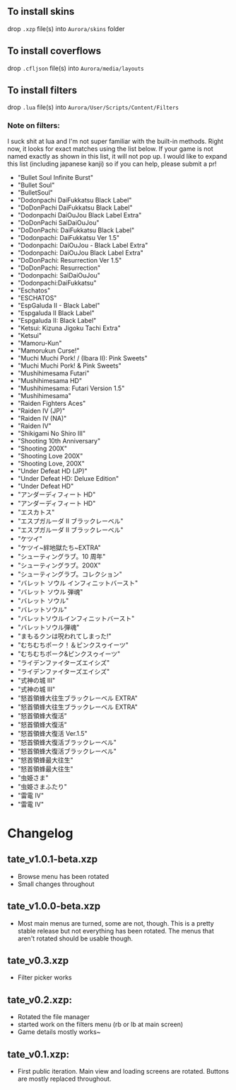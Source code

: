 ## To install skins

drop `.xzp` file(s) into `Aurora/skins` folder

## To install coverflows

drop `.cfljson` file(s) into `Aurora/media/layouts`

## To install filters

drop `.lua` file(s) into `Aurora/User/Scripts/Content/Filters`

### Note on filters:

I suck shit at lua and I'm not super familiar with the built-in methods. Right now, it looks for exact matches using the list below. If your game is not named exactly as shown in this list, it will not pop up. I would like to expand this list (including japanese kanji) so if you can help, please submit a pr!

- "Bullet Soul Infinite Burst"
- "Bullet Soul"
- "BulletSoul"
- "Dodonpachi DaiFukkatsu Black Label"
- "DoDonPachi DaiFukkatsu Black Label"
- "Dodonpachi DaiOuJou Black Label Extra"
- "DoDonPachi SaiDaiOuJou"
- "DoDonPachi: DaiFukkatsu Black Label"
- "Dodonpachi: DaiFukkatsu Ver 1.5"
- "Dodonpachi: DaiOuJou - Black Label Extra"
- "Dodonpachi: DaiOuJou Black Label Extra"
- "DoDonPachi: Resurrection Ver 1.5"
- "DoDonPachi: Resurrection"
- "Dodonpachi: SaiDaiOuJou"
- "Dodonpachi:DaiFukkatsu"
- "Eschatos"
- "ESCHATOS"
- "EspGaluda II - Black Label"
- "Espgaluda II Black Label"
- "Espgaluda II: Black Label"
- "Ketsui: Kizuna Jigoku Tachi Extra"
- "Ketsui"
- "Mamoru-Kun"
- "Mamorukun Curse!"
- "Muchi Muchi Pork! / (Ibara II): Pink Sweets"
- "Muchi Muchi Pork! & Pink Sweets"
- "Mushihimesama Futari"
- "Mushihimesama HD"
- "Mushihimesama: Futari Version 1.5"
- "Mushihimesama"
- "Raiden Fighters Aces"
- "Raiden IV (JP)"
- "Raiden IV (NA)"
- "Raiden IV"
- "Shikigami No Shiro III"
- "Shooting 10th Anniversary"
- "Shooting 200X"
- "Shooting Love 200X"
- "Shooting Love, 200X"
- "Under Defeat HD (JP)"
- "Under Defeat HD: Deluxe Edition"
- "Under Defeat HD"
- "アンダーディフィート HD"
- "アンダーディフィート HD"
- "エスカトス"
- "エスプガルーダ II ブラックレーベル"
- "エスプガルーダ II ブラックレーベル"
- "ケツイ"
- "ケツイ~絆地獄たち~EXTRA"
- "シューティングラブ。10 周年"
- "シューティングラブ。200X"
- "シューティングラブ。コレクション"
- "バレット ソウル インフィニットバースト"
- "バレット ソウル 弾魂"
- "バレット ソウル"
- "バレットソウル"
- "バレットソウルインフィニットバースト"
- "バレットソウル弾魂"
- "まもるクンは呪われてしまった!"
- "むちむちポーク！＆ピンクスゥイーツ"
- "むちむちポーク&ピンクスゥイーツ"
- "ライデンファイターズエイシズ"
- "ライデンファイターズエイシズ"
- "式神の城 III"
- "式神の城 III"
- "怒首領蜂大往生ブラックレーベル EXTRA"
- "怒首領蜂大往生ブラックレーベル EXTRA"
- "怒首領蜂大復活"
- "怒首領蜂大復活"
- "怒首領蜂大復活 Ver.1.5"
- "怒首領蜂大復活ブラックレーベル"
- "怒首領蜂大復活ブラックレーベル"
- "怒首領蜂最大往生"
- "怒首領蜂最大往生"
- "虫姫さま"
- "虫姫さまふたり"
- "雷電 IV"
- "雷電 IV"

# Changelog

## tate_v1.0.1-beta.xzp

- Browse menu has been rotated
- Small changes throughout

## tate_v1.0.0-beta.xzp

- Most main menus are turned, some are not, though. This is a pretty stable release but not everything has been rotated. The menus that aren't rotated should be usable though.

## tate_v0.3.xzp

- Filter picker works

## tate_v0.2.xzp:

- Rotated the file manager
- started work on the filters menu (rb or lb at main screen)
- Game details mostly works~

## tate_v0.1.xzp:

- First public iteration. Main view and loading screens are rotated. Buttons are mostly replaced throughout.

